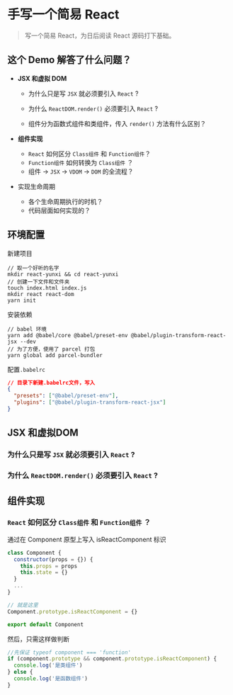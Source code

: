 # 手写一个简易 React

> 写一个简易 React，为日后阅读 React 源码打下基础。



## 这个 Demo 解答了什么问题？

- **JSX 和虚拟 DOM**

  - 为什么只是写 `JSX` 就必须要引入 `React` ?

  - 为什么 `ReactDOM.render()` 必须要引入 `React` ?
  - 组件分为函数式组件和类组件，传入 `render()` 方法有什么区别？

- **组件实现**
  
  - `React` 如何区分 `Class组件` 和 `Function组件`？
  - `Function组件` 如何转换为 `Class组件` ？
  - 组件 -> `JSX`  -> `VDOM` -> `DOM` 的全流程？
  
- 实现生命周期

  - 各个生命周期执行的时机？
  - 代码层面如何实现的？



## 环境配置

新建项目

```
// 取一个好听的名字
mkdir react-yunxi && cd react-yunxi
// 创建一下文件和文件夹
touch index.html index.js
mkdir react react-dom
yarn init
```

安装依赖

```
// babel 环境
yarn add @babel/core @babel/preset-env @babel/plugin-transform-react-jsx --dev
// 为了方便，使用了 parcel 打包
yarn global add parcel-bundler
```

配置`.babelrc`

```json
// 目录下新建.babelrc文件，写入
{
  "presets": ["@babel/preset-env"],
  "plugins": ["@babel/plugin-transform-react-jsx"]
}
```





## JSX 和虚拟DOM

### 为什么只是写 `JSX` 就必须要引入 `React` ?



### 为什么 `ReactDOM.render()` 必须要引入 `React` ?



## 组件实现

### `React` 如何区分 `Class组件` 和 `Function组件` ？

通过在 Component 原型上写入 isReactComponent 标识

```javascript
class Component {
  constructor(props = {}) {
    this.props = props
    this.state = {}
  }
  ...
}

// 就是这里
Component.prototype.isReactComponent = {}

export default Component
```

然后，只需这样做判断

```javascript
//先保证 typeof component === 'function'
if (component.prototype && component.prototype.isReactComponent) {
  console.log('是类组件')
} else {
  console.log('是函数组件')
}
```

